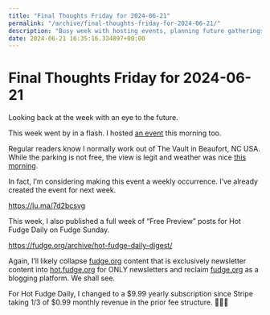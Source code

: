 ```yaml
---
title: "Final Thoughts Friday for 2024-06-21"
permalink: "/archive/final-thoughts-friday-for-2024-06-21/"
description: "Busy week with hosting events, planning future gatherings, and transitioning to a new subscription fee structure."
date: 2024-06-21 16:35:16.334897+00:00
---
```


<h1>Final Thoughts Friday for 2024-06-21</h1><p>Looking back at the week with an eye to the future.</p><p style="text-align: start">This week went by in a flash. I hosted <a target="_blank" rel="noopener noreferrer nofollow" href="https://lu.ma/y073h3oa">an event</a> this morning too.</p><p>Regular readers know I normally work out of The Vault in Beaufort, NC USA. While the parking is not free, the view is legit and weather was nice <a target="_blank" rel="noopener noreferrer nofollow" href="https://lu.ma/y073h3oa">this morning</a>.</p><p>In fact, I’m considering making this event a weekly occurrence. I’ve already created the event for next week.</p><p><a target="_blank" rel="noopener noreferrer nofollow" href="https://lu.ma/7d2bcsvg"><span style="color: rgb(19, 21, 23)">https://lu.ma/7d2bcsvg</span></a></p><p>This week, I also published a full week of “Free Preview” posts for Hot Fudge Daily on Fudge Sunday.</p><p><a target="_blank" rel="noopener noreferrer nofollow" href="https://fudge.org/archive/hot-fudge-daily-digest/">https://fudge.org/archive/hot-fudge-daily-digest/</a></p><p>Again, I’ll likely collapse <a target="_blank" rel="noopener noreferrer nofollow" href="http://fudge.org">fudge.org</a> content that is exclusively newsletter content into <a target="_blank" rel="noopener noreferrer nofollow" href="http://hot.fudge.org">hot.fudge.org</a> for ONLY newsletters and reclaim <a target="_blank" rel="noopener noreferrer nofollow" href="http://fudge.org">fudge.org</a> as a blogging platform. We shall see.</p><p>For Hot Fudge Daily, I changed to a $9.99 yearly subscription since Stripe taking 1/3 of $0.99 monthly revenue in the prior fee structure. 🤯🧐💸</p><ol class="footnotes"></ol>